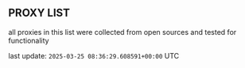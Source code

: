 ## PROXY LIST

all proxies in this list were collected from open sources and tested for functionality

last update: `2025-03-25 08:36:29.608591+00:00` UTC